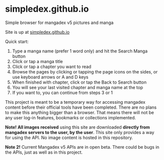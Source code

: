 # simpledex.github.io
Simple browser for mangadex v5 pictures and manga

Site is up at [simpledex.github.io](https://simpledex.github.io)

Quick start:
1) Type a manga name (prefer 1 word only) and hit the Search Manga button
2) Click or tap a manga title
3) Click or tap a chapter you want to read
4) Browse the pages by clicking or tapping the page icons on the sides, or use keyboard arrows or A and D keys
5) When finished with chapter, click or tap the Back to Search button
6) You will see your last visited chapter and manga name at the top
7) If you want to, you can continue from steps 3 or 1


This project is meant to be a temporary way for accessing mangadex content before their official tools have been completed. There are no plans to make this anything bigger than a browser. That means there will not be any user log-in features, bookmarks or collections implemented.

**Note! All images received** using this site are downloaded **directly from mangadex servers to the user, by the user**. This site only provides a way for using the API. No image content is hosted in this repository.

**Note 2!** Current Mangadex v5 APIs are in open beta. There could be bugs in the APIs, just as well as in this project.
